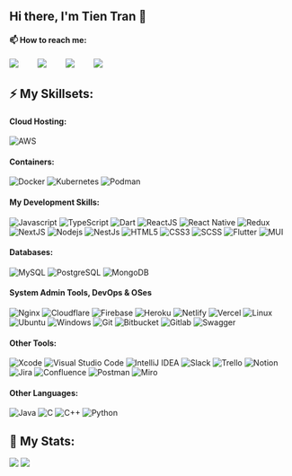 ## Hi there, I'm Tien Tran 👋

#### 📫 How to reach me:
<a style="margin-right: 30px" href="https://www.linkedin.com/in/trngtien/"><img src="https://img.shields.io/badge/linkedin-%230077B5.svg?&style=for-the-badge&logo=linkedin&logoColor=white" /></a>
<a style="margin-right: 30px" href="mailto:ngoctien27122001@gmail.com"><img src="https://img.shields.io/badge/gmail-%23D14836.svg?&style=for-the-badge&logo=gmail&logoColor=white&color=ec4135" /></a>
<a style="margin-right: 30px" href="https://github.com/TrNgTien"><img src="https://img.shields.io/badge/github-800080.svg?&style=for-the-badge&logo=github&logoColor=white&color=black" /></a>
<a style="margin-right: 30px" href="https://www.facebook.com/trngtien01/"><img src="https://img.shields.io/badge/Facebook-1877F2?style=for-the-badge&logo=facebook&logoColor=white" /></a>

## ⚡ My Skillsets:

#### Cloud Hosting:
![AWS](https://img.shields.io/badge/Amazon_AWS-FF9900?style=flat-square&logo=amazonaws&logoColor=black)

#### Containers:
![Docker](https://img.shields.io/badge/-Docker-46a2f1?style=flat-square&logo=docker&logoColor=white)
![Kubernetes](https://img.shields.io/badge/-Kubernetes-326ce5?style=flat-square&logo=kubernetes&logoColor=white)
![Podman](https://img.shields.io/badge/Podman-14354C?style=flat-square&logo=podman&logoColor=red&color=purple)

#### My Development Skills:
![Javascript](https://img.shields.io/badge/JavaScript-323330?style=flat-square&logo=javascript&logoColor=F7DF1E)
![TypeScript](https://img.shields.io/badge/TypeScript-007ACC?style=flat-square&logo=typescript&logoColor=white)
![Dart](https://img.shields.io/badge/Dart-20232A?style=flat-square&logo=dart&logoColor=00C7B7)
![ReactJS](https://img.shields.io/badge/React-20232A?style=flat-square&logo=react&logoColor=61DAFB)
![React Native](https://img.shields.io/badge/React_Native-20232A?style=flat-square&logo=react&logoColor=61DAFB)
![Redux](https://img.shields.io/badge/Redux-593D88?style=flat-square&logo=redux&logoColor=white)
![NextJS](https://img.shields.io/badge/NextJS-07405e.svg?logo=Next.JS&logoColor=white&color=black)
![Nodejs](https://img.shields.io/badge/Node.js-43853D.svg?style=flat-square&logo=node.js&logoColor=white)
![NestJs](https://img.shields.io/badge/NestJS-07405e.svg?logo=NestJS&logoColor=red&color=black)
![HTML5](https://img.shields.io/badge/-HTML-E34F26?style=flat-square&logo=html5&logoColor=white)
![CSS3](https://img.shields.io/badge/-CSS-1572B6?style=flat-square&logo=css3)
![SCSS](https://img.shields.io/badge/SCSS-CC6699?style=flat-square&logo=sass&logoColor=white)
![Flutter](https://img.shields.io/badge/-Flutter-1572B6?style=flat-square&logo=Flutter&color=white&logoColor=blue)
![MUI](https://img.shields.io/badge/-MUI-1572B6?style=flat-square&logo=MUI&color=white)

#### Databases:
![MySQL](https://img.shields.io/badge/-MySQL-F29111?style=flat-square&logo=MySQL&logoColor=white&color=blue)
![PostgreSQL](https://img.shields.io/badge/PostgreSQL-07405e.svg?logo=PostgreSQL&logoColor=white)
![MongoDB](https://img.shields.io/badge/MongoDB-4ea94b.svg?style=flat-square&logo=mongodb&logoColor=white)

#### System Admin Tools, DevOps & OSes
![Nginx](https://img.shields.io/badge/nginx-%23009639.svg?style=flat-square&logo=nginx&logoColor=white)
![Cloudflare](https://img.shields.io/badge/Cloudflare-F38020?style=flat-square&logo=Cloudflare&logoColor=white)
![Firebase](https://img.shields.io/badge/firebase-%23039BE5.svg?style=flat-square&logo=firebase)
![Heroku](https://img.shields.io/badge/Heroku-430098?style=flat-square&logo=heroku&logoColor=white) 
![Netlify](https://img.shields.io/badge/Netlify-00C7B7?style=flat-square&logo=netlify&logoColor=00C7B7&color=white)
![Vercel](https://img.shields.io/badge/Vercel-000000?style=flat-square&logo=vercel&logoColor=white)
![Linux](https://img.shields.io/badge/Linux-FCC624?style=flat-square&logo=linux&logoColor=black)
![Ubuntu](https://img.shields.io/badge/Ubuntu-E95420?style=flat-square&logo=ubuntu&logoColor=white)
![Windows](https://img.shields.io/badge/Windows-0078D6?style=flat-square&logo=windows&logoColor=blue&color=white)
![Git](https://img.shields.io/badge/Git-E44C30?style=flat-square&logo=git&logoColor=white) 
![Bitbucket](https://img.shields.io/badge/Bitbucket-0747a6?style=flat-square&logo=bitbucket&logoColor=white)
![Gitlab](https://img.shields.io/badge/GitLab-330F63?style=flat-square&logo=gitlab&logoColor=white)
![Swagger](https://img.shields.io/badge/-Swagger-43853D?style=flat-square&logo=Swagger&logoColor=white)
#### Other Tools:
![Xcode](https://img.shields.io/badge/Xcode-007ACC?style=flat-square&logo=Xcode&logoColor=white)
![Visual Studio Code](https://img.shields.io/badge/Visual%20Studio%20Code-0078d7.svg?style=flat-square&logo=visual-studio-code&logoColor=blue&color=white)
![IntelliJ IDEA](https://img.shields.io/badge/IntelliJIDEA-000000.svg?logo=intellij-idea&logoColor=white)
![Slack](https://img.shields.io/badge/Slack-4A154B?style=flat-square&logo=slack&logoColor=white)
![Trello](https://img.shields.io/badge/-Trello-0079BF?style=flat-square&logo=Trello&logoColor=white)
![Notion](https://img.shields.io/badge/Notion-000000?style=flat-square&logo=notion&logoColor=white)
![Jira](https://img.shields.io/badge/-Jira-0079BF?style=flat-square&logo=Jira&logoColor=white)
![Confluence](https://img.shields.io/badge/-Confluence-0079BF?style=flat-square&logo=Confluence&logoColor=white)
![Postman](https://img.shields.io/badge/-Postman-0079BF?style=flat-square&logo=Postman&logoColor=white&color=orange)
![Miro](https://img.shields.io/badge/Miro-F7C922?style=flat-square&logo=Miro&logoColor=050036)
#### Other Languages:
![Java](https://img.shields.io/badge/-Java-E34A86?style=flat-square&logo=java&logoColor=white)
![C](https://custom-icon-badges.herokuapp.com/badge/C-03599C.svg?style=flat-square&logo=c-in-hexagon&logoColor=white)
![C++](https://custom-icon-badges.herokuapp.com/badge/C++-9C033A.svg?style=flat-square&logo=cpp2&logoColor=white)
![Python](https://img.shields.io/badge/Python-14354C?style=flat-square&logo=python&logoColor=yellow&color=blue)

## 🔨 My Stats:
<div>
  <img align=top src="https://github-readme-stats.vercel.app/api?username=TrNgTien&show_icons=true&theme=transparent"/>
  <img align=top src="https://github-readme-stats.vercel.app/api/top-langs/?username=TrNgTien&langs_count=8"/>
 </div>
